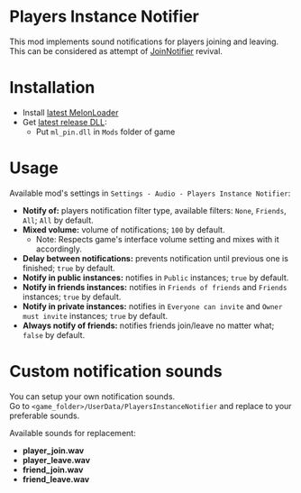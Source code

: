 # Players Instance Notifier
This mod implements sound notifications for players joining and leaving.  
This can be considered as attempt of [JoinNotifier](https://github.com/knah/VRCMods/tree/master/JoinNotifier) revival.

# Installation
* Install [latest MelonLoader](https://github.com/LavaGang/MelonLoader)
* Get [latest release DLL](../../../releases/latest):
  * Put `ml_pin.dll` in `Mods` folder of game
  
# Usage
Available mod's settings in `Settings - Audio - Players Instance Notifier`:
* **Notify of:** players notification filter type, available filters: `None`, `Friends`, `All`; `All` by default.
* **Mixed volume:** volume of notifications; `100` by default.
  * Note: Respects game's interface volume setting and mixes with it accordingly.
* **Delay between notifications:** prevents notification until previous one is finished; `true` by default.
* **Notify in public instances:** notifies in `Public` instances; `true` by default.
* **Notify in friends instances:** notifies in `Friends of friends` and `Friends` instances; `true` by default.
* **Notify in private instances:** notifies in `Everyone can invite` and `Owner must invite` instances; `true` by default.
* **Always notify of friends:** notifies friends join/leave no matter what; `false` by default.

# Custom notification sounds
You can setup your own notification sounds.  
Go to `<game_folder>/UserData/PlayersInstanceNotifier` and replace to your preferable sounds.

Available sounds for replacement:
* **player_join.wav**
* **player_leave.wav**
* **friend_join.wav**
* **friend_leave.wav**
